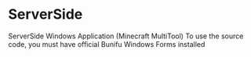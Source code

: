 # ServerSide
ServerSide Windows Application (Minecraft MultiTool)
To use the source code, you must have official Bunifu Windows Forms installed
